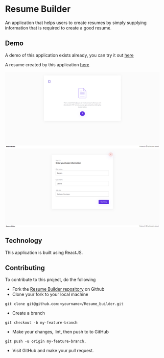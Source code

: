 # Resume Builder

An application that helps users to create resumes by simply supplying information that is required to create a good resume.

## Demo

A demo of this application exists already, you can try it out [here](https://resume-builder-sj.netlify.app/ "Link to Resume Builder")

A resume created by this application [here](https://drive.google.com/file/d/13aj1i8WqWDjkNKavskmQEHM8u6aBZUjG/view?usp=sharing  "Resume")

<div class="row">
      <img src="/screenshots/ss1.png" >
      <img src="/screenshots/ss2.png" >     
</div>

## Technology

This application is built using ReactJS.

## Contributing

To contribute to this project, do the following

- Fork the [Resume Builder repository](https://github.com/Satyam-Jaiswal/Resume_builder) on Github
- Clone your fork to your local machine

```
git clone git@github.com:<yourname>/Resume_builder.git
```

- Create a branch

```
git checkout -b my-feature-branch
```

- Make your changes, lint, then push to to GitHub

```
git push -u origin my-feature-branch.
```

- Visit GitHub and make your pull request.
